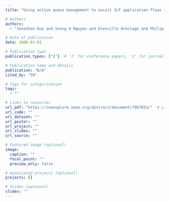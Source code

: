 ```yaml
---
title: "Using active queue management to assist IoT application flows in home broadband networks"

# Authors
authors:
  - "Jonathan Kua and Suong H Nguyen and Grenville Armitage and Philip Branch"

# Date of publication
date: 2000-01-01

# Publication type
publication_types: ["2"]  # '1' for conference papers, '2' for journal articles, '3' for preprints

# Publication name and details
publication: "N/A"
cited_by: "59"

# Tags for categorization
tags:
  - ""

# Links to resources
url_pdf: "https://ieeexplore.ieee.org/abstract/document/7967653/"  # Link to the resource
url_code: ""
url_dataset: ""
url_poster: ""
url_project: ""
url_slides: ""
url_source: ""

# Featured image (optional)
image:
  caption: ""
  focal_point: ""
  preview_only: false

# Associated projects (optional)
projects: []

# Slides (optional)
slides: ""
---
```

